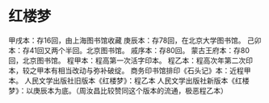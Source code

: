 # 红楼梦

甲戌本：存16回，由上海图书馆收藏
庚辰本：存78回，在北京大学图书馆。
己卯本：存41回又两个半回。北京图书馆。
戚序本：存80回。
蒙古王府本：存80回，北京图书馆。
程甲本：程高第一次活字印本。
程乙本：程高次年第二次印本，较之甲本有相当改动与弥补破绽。
商务印书馆排印《石头记》本：近程甲本。
人民文学出版社旧版本《红楼梦》：程乙本
人民文学出版社新版本《红楼梦》：以庚辰本为底。（周汝昌比较赞同这个版本的流通，极恶程乙本）

